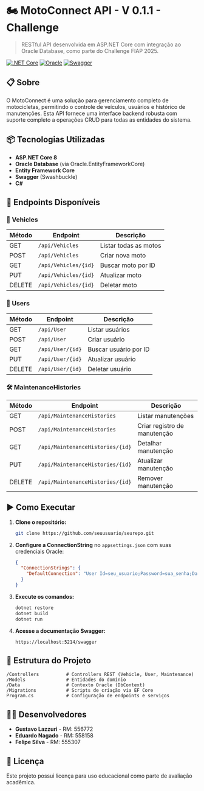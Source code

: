 # 🏍️ MotoConnect API - V 0.1.1 - Challenge

> RESTful API desenvolvida em ASP.NET Core com integração ao Oracle Database, como parte do Challenge FIAP 2025.

[![.NET Core](https://img.shields.io/badge/.NET%20Core-8.0-512BD4?style=flat-square&logo=dotnet)](https://dotnet.microsoft.com/)
[![Oracle](https://img.shields.io/badge/Oracle-F80000?style=flat-square&logo=oracle&logoColor=white)](https://www.oracle.com/)
[![Swagger](https://img.shields.io/badge/Swagger-85EA2D?style=flat-square&logo=swagger&logoColor=black)](https://swagger.io/)

## 📋 Sobre

O MotoConnect é uma solução para gerenciamento completo de motocicletas, permitindo o controle de veículos, usuários e histórico de manutenções. Esta API fornece uma interface backend robusta com suporte completo a operações CRUD para todas as entidades do sistema.

## 📦 Tecnologias Utilizadas

- **ASP.NET Core 8**
- **Oracle Database** (via Oracle.EntityFrameworkCore)
- **Entity Framework Core**
- **Swagger** (Swashbuckle)
- **C#**

## 🔗 Endpoints Disponíveis

### 🔧 Vehicles

| Método | Endpoint | Descrição |
|--------|----------|-----------|
| GET | `/api/Vehicles` | Listar todas as motos |
| POST | `/api/Vehicles` | Criar nova moto |
| GET | `/api/Vehicles/{id}` | Buscar moto por ID |
| PUT | `/api/Vehicles/{id}` | Atualizar moto |
| DELETE | `/api/Vehicles/{id}` | Deletar moto |

### 👤 Users

| Método | Endpoint | Descrição |
|--------|----------|-----------|
| GET | `/api/User` | Listar usuários |
| POST | `/api/User` | Criar usuário |
| GET | `/api/User/{id}` | Buscar usuário por ID |
| PUT | `/api/User/{id}` | Atualizar usuário |
| DELETE | `/api/User/{id}` | Deletar usuário |

### 🛠️ MaintenanceHistories

| Método | Endpoint | Descrição |
|--------|----------|-----------|
| GET | `/api/MaintenanceHistories` | Listar manutenções |
| POST | `/api/MaintenanceHistories` | Criar registro de manutenção |
| GET | `/api/MaintenanceHistories/{id}` | Detalhar manutenção |
| PUT | `/api/MaintenanceHistories/{id}` | Atualizar manutenção |
| DELETE | `/api/MaintenanceHistories/{id}` | Remover manutenção |

## ▶️ Como Executar

1. **Clone o repositório:**
   ```bash
   git clone https://github.com/seuusuario/seurepo.git
   ```

2. **Configure a ConnectionString** no `appsettings.json` com suas credenciais Oracle:
   ```json
   {
     "ConnectionStrings": {
       "DefaultConnection": "User Id=seu_usuario;Password=sua_senha;Data Source=seu_datasource;"
     }
   }
   ```

3. **Execute os comandos:**
   ```bash
   dotnet restore
   dotnet build
   dotnet run
   ```

4. **Acesse a documentação Swagger:**
   ```
   https://localhost:5214/swagger
   ```

## 📁 Estrutura do Projeto

```
/Controllers          # Controllers REST (Vehicle, User, Maintenance)
/Models               # Entidades do domínio
/Data                 # Contexto Oracle (DbContext)
/Migrations           # Scripts de criação via EF Core
Program.cs            # Configuração de endpoints e serviços
```

## 👨‍💻 Desenvolvedores

- **Gustavo Lazzuri** - RM: 556772 
- **Eduardo Nagado** - RM: 558158 
- **Felipe Silva** - RM: 555307

## 📄 Licença

Este projeto possui licença para uso educacional como parte de avaliação acadêmica.
